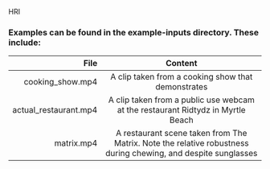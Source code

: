 HRI 


### Examples can be found in the example-inputs directory. These include:

| File          | Content       |
| -------------:|:-------------:| 
| cooking_show.mp4           | A clip taken from a cooking show that demonstrates  |
| actual_restaurant.mp4      | A clip taken from a public use webcam at the restaurant Ridtydz in Myrtle Beach      |
| matrix.mp4      | A restaurant scene taken from The Matrix. Note the relative robustness during chewing, and despite sunglasses      |












